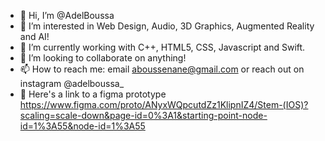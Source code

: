 - 👋 Hi, I’m @AdelBoussa
- 👀 I’m interested in Web Design, Audio, 3D Graphics, Augmented Reality and AI!
- 🌱 I’m currently working with C++, HTML5, CSS, Javascript and Swift.
- 💞️ I’m looking to collaborate on anything!
- 📫 How to reach me: email aboussenane@gmail.com or reach out on instagram @adelboussa_
- 👀 Here's a link to a figma prototype https://www.figma.com/proto/ANyxWQpcutdZz1KlipnIZ4/Stem-(IOS)?scaling=scale-down&page-id=0%3A1&starting-point-node-id=1%3A55&node-id=1%3A55
<!---
AdelBoussa/AdelBoussa is a ✨ special ✨ repository because its `README.md` (this file) appears on your GitHub profile.
You can click the Preview link to take a look at your changes.
--->
